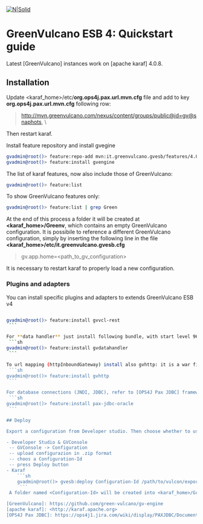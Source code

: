 [![N|Solid](http://www.greenvulcanotechnologies.com/wp-content/uploads/2015/11/logo-green-vulcano-technologies-colour.png)](http://www.greenvulcanotechnologies.com)
# GreenVulcano ESB 4: Quickstart guide
Latest [GreenVulcano] instances work on [apache karaf] 4.0.8.
 
## Installation
Update <karaf_home>/etc/**org.ops4j.pax.url.mvn.cfg** file and add to key **org.ops4j.pax.url.mvn.cfg** following row:
   > http://mvn.greenvulcano.com/nexus/content/groups/public@id=gv@snaphots, \

Then restart karaf.

Install feature repository and install gvegine
```sh
gvadmin@root()> feature:repo-add mvn:it.greenvulcano.gvesb/features/4.0.0-SNAPSHOT/xml/features
gvadmin@root()> feature:install gvengine
```
The list of karaf features, now also include those of GreenVulcano:

```sh
gvadmin@root()> feature:list
```
To show GreenVulcano features only:

```sh
gvadmin@root()> feature:list | grep Green
```

At the end of this process a folder it will be created at **<karaf_home>/Greenv**, which contains an empty GreenVulcano configuration. It is possibile to reference a different GreenVulcano configuration, simply by inserting the following line in the file **<karaf_home>/etc/it.greenvulcano.gvesb.cfg**

> gv.app.home=<path_to_gv_configuration>

It is necessary to restart karaf to properly load a new configuration.

### Plugins and adapters
You can install specific plugins and adapters to extends GreenVulcano ESB v4 
````sh

gvadmin@root()> feature:install gvvcl-rest
 ```

For **data handler** just install following bundle, with start level 96:
 ```sh
gvadmin@root()> feature:install gvdatahandler
 ```

To url mapping (httpInboundGateway) install also gvhttp: it is a war file and not a jar file, so don't forget to add /war suffix:
 ```sh
gvadmin@root()> feature:install gvhttp
 ```

For database connections (JNDI, JDBC), refer to [OPS4J Pax JDBC] framework i.e. :
 ```sh
gvadmin@root()> feature:install pax-jdbc-oracle
 ```   

## Deploy

Export a configuration from Developer studio. Then choose whether to use "Developer Studio & GVConsole" or "Karaf" deploy.

- Developer Studio & GVConsole
 -- GVConsole -> Configuration
 -- upload configurazion in .zip format
 -- choos a Configuration-Id
 -- press Deploy button
- Karaf
    ```sh
    gvadmin@root()> gvesb:deploy Configuration-Id /path/to/vulcon/export.zip
     ```
 A folder named <Configuration-Id> will be created into <karaf_home>/GreenV, which contains GreenVulcano configuration.

[GreenVulcano]: https://github.com/green-vulcano/gv-engine
[apache karaf]: <http://karaf.apache.org>
[OPS4J Pax JDBC]: https://ops4j1.jira.com/wiki/display/PAXJDBC/Documentation
